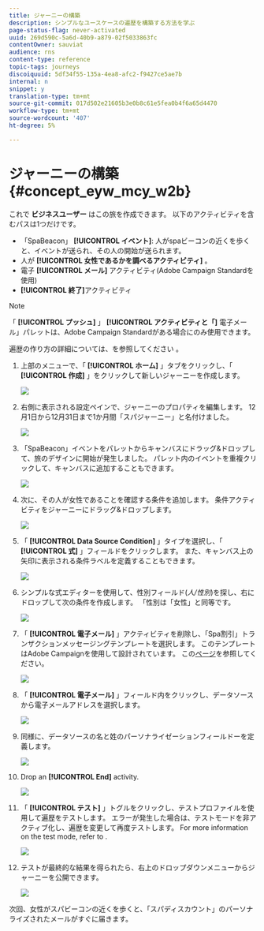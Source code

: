 ```yaml
---
title: ジャーニーの構築
description: シンプルなユースケースの遍歴を構築する方法を学ぶ
page-status-flag: never-activated
uuid: 269d590c-5a6d-40b9-a879-02f5033863fc
contentOwner: sauviat
audience: rns
content-type: reference
topic-tags: journeys
discoiquuid: 5df34f55-135a-4ea8-afc2-f9427ce5ae7b
internal: n
snippet: y
translation-type: tm+mt
source-git-commit: 017d502e21605b3e0b8c61e5fea0b4f6a65d4470
workflow-type: tm+mt
source-wordcount: '407'
ht-degree: 5%

---
```



# ジャーニーの構築{#concept_eyw_mcy_w2b}

これで **ビジネスユーザー** はこの旅を作成できます。 以下のアクティビティを含むパスは1つだけです。

* 「SpaBeacon」 **[!UICONTROL イベント]**: 人がspaビーコンの近くを歩くと、イベントが送られ、その人の開始が送られます。
* 人が **[!UICONTROL 女性であるかを調べるアクティビティ]** 。
* 電子 **[!UICONTROL メール]** アクティビティ(Adobe Campaign Standardを使用)
* **[!UICONTROL 終了]**&#x200B;アクティビティ

>[!NOTE]
>
>「 **[!UICONTROL プッシュ]** 」 **[!UICONTROL アクティビティと「]** 電子メール」パレットは、Adobe Campaign Standardがある場合にのみ使用できます。

遍歴の作り方の詳細については、を参照してください [](../building-journeys/journey.md)。

1. 上部のメニューで、「 **[!UICONTROL ホーム]** 」タブをクリックし、「 **[!UICONTROL 作成]** 」をクリックして新しいジャーニーを作成します。

   ![](../assets/journey31.png)

1. 右側に表示される設定ペインで、ジャーニーのプロパティを編集します。 12月1日から12月31日まで1か月間「スパジャーニー」と名付けました。

   ![](../assets/journeyuc1_8.png)

1. 「SpaBeacon」イベントをパレットからキャンバスにドラッグ&amp;ドロップして、旅のデザインに開始が発生しました。 パレット内のイベントを重複クリックして、キャンバスに追加することもできます。

   ![](../assets/journeyuc1_9.png)

1. 次に、その人が女性であることを確認する条件を追加します。 条件アクティビティをジャーニーにドラッグ&amp;ドロップします。

   ![](../assets/journeyuc1_10.png)

1. 「 **[!UICONTROL Data Source Condition]** 」タイプを選択し、「 **[!UICONTROL 式]** 」フィールドをクリックします。 また、キャンバス上の矢印に表示される条件ラベルを定義することもできます。

   ![](../assets/journeyuc1_11.png)

1. シンプルな式エディターを使用して、性別フィールド(_人/性別_)を探し、右にドロップして次の条件を作成します。 「性別は「女性」と同等です。

   ![](../assets/journeyuc1_12.png)

1. 「 **[!UICONTROL 電子メール]** 」アクティビティを削除し、「Spa割引」トランザクションメッセージングテンプレートを選択します。 このテンプレートはAdobe Campaignを使用して設計されています。 この[ページ](https://docs.adobe.com/content/help/ja-JP/campaign-standard/using/communication-channels/transactional-messaging/about-transactional-messaging.html)を参照してください。

   ![](../assets/journeyuc1_13.png)

1. 「 **[!UICONTROL 電子メール]** 」フィールド内をクリックし、データソースから電子メールアドレスを選択します。

   ![](../assets/journeyuc1_14.png)

1. 同様に、データソースの名と姓のパーソナライゼーションフィールドーを定義します。

   ![](../assets/journeyuc1_15.png)

1. Drop an **[!UICONTROL End]** activity.

   ![](../assets/journeyuc1_17.png)

1. 「 **[!UICONTROL テスト]** 」トグルをクリックし、テストプロファイルを使用して遍歴をテストします。 エラーが発生した場合は、テストモードを非アクティブ化し、遍歴を変更して再度テストします。 For more information on the test mode, refer to [](../building-journeys/testing-the-journey.md).

   ![](../assets/journeyuc1_18bis.png)

1. テストが最終的な結果を得られたら、右上のドロップダウンメニューからジャーニーを公開できます。

   ![](../assets/journeyuc1_18.png)

次回、女性がスパビーコンの近くを歩くと、「スパディスカウント」のパーソナライズされたメールがすぐに届きます。
